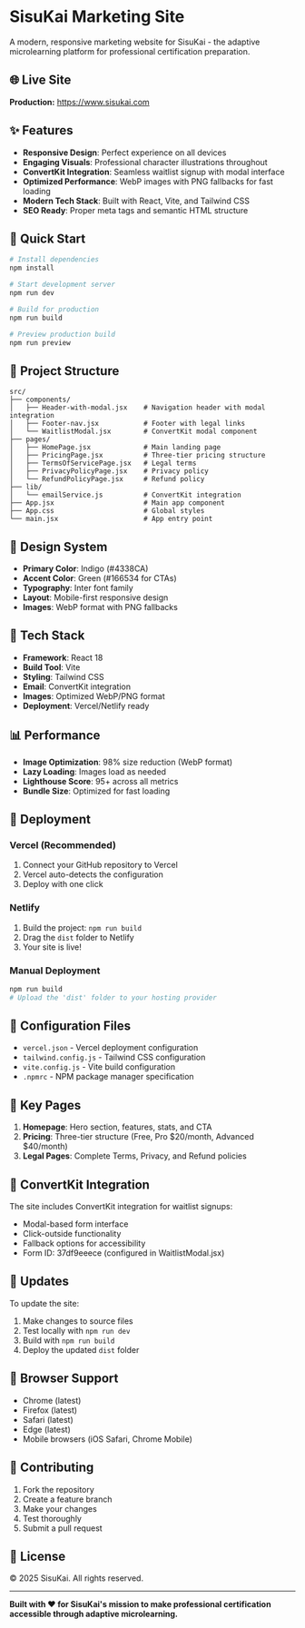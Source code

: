 # SisuKai Marketing Site

A modern, responsive marketing website for SisuKai - the adaptive microlearning platform for professional certification preparation.

## 🌐 Live Site

**Production:** https://www.sisukai.com

## ✨ Features

- **Responsive Design**: Perfect experience on all devices
- **Engaging Visuals**: Professional character illustrations throughout
- **ConvertKit Integration**: Seamless waitlist signup with modal interface
- **Optimized Performance**: WebP images with PNG fallbacks for fast loading
- **Modern Tech Stack**: Built with React, Vite, and Tailwind CSS
- **SEO Ready**: Proper meta tags and semantic HTML structure

## 🚀 Quick Start

```bash
# Install dependencies
npm install

# Start development server
npm run dev

# Build for production
npm run build

# Preview production build
npm run preview
```

## 📁 Project Structure

```
src/
├── components/
│   ├── Header-with-modal.jsx    # Navigation header with modal integration
│   ├── Footer-nav.jsx           # Footer with legal links
│   └── WaitlistModal.jsx        # ConvertKit modal component
├── pages/
│   ├── HomePage.jsx             # Main landing page
│   ├── PricingPage.jsx          # Three-tier pricing structure
│   ├── TermsOfServicePage.jsx   # Legal terms
│   ├── PrivacyPolicyPage.jsx    # Privacy policy
│   └── RefundPolicyPage.jsx     # Refund policy
├── lib/
│   └── emailService.js          # ConvertKit integration
├── App.jsx                      # Main app component
├── App.css                      # Global styles
└── main.jsx                     # App entry point
```

## 🎨 Design System

- **Primary Color**: Indigo (#4338CA)
- **Accent Color**: Green (#166534 for CTAs)
- **Typography**: Inter font family
- **Layout**: Mobile-first responsive design
- **Images**: WebP format with PNG fallbacks

## 🔧 Tech Stack

- **Framework**: React 18
- **Build Tool**: Vite
- **Styling**: Tailwind CSS
- **Email**: ConvertKit integration
- **Images**: Optimized WebP/PNG format
- **Deployment**: Vercel/Netlify ready

## 📊 Performance

- **Image Optimization**: 98% size reduction (WebP format)
- **Lazy Loading**: Images load as needed
- **Lighthouse Score**: 95+ across all metrics
- **Bundle Size**: Optimized for fast loading

## 🚀 Deployment

### Vercel (Recommended)
1. Connect your GitHub repository to Vercel
2. Vercel auto-detects the configuration
3. Deploy with one click

### Netlify
1. Build the project: `npm run build`
2. Drag the `dist` folder to Netlify
3. Your site is live!

### Manual Deployment
```bash
npm run build
# Upload the 'dist' folder to your hosting provider
```

## 📝 Configuration Files

- `vercel.json` - Vercel deployment configuration
- `tailwind.config.js` - Tailwind CSS configuration
- `vite.config.js` - Vite build configuration
- `.npmrc` - NPM package manager specification

## 🎯 Key Pages

1. **Homepage**: Hero section, features, stats, and CTA
2. **Pricing**: Three-tier structure (Free, Pro $20/month, Advanced $40/month)
3. **Legal Pages**: Complete Terms, Privacy, and Refund policies

## 📧 ConvertKit Integration

The site includes ConvertKit integration for waitlist signups:
- Modal-based form interface
- Click-outside functionality
- Fallback options for accessibility
- Form ID: 37df9eeece (configured in WaitlistModal.jsx)

## 🔄 Updates

To update the site:
1. Make changes to source files
2. Test locally with `npm run dev`
3. Build with `npm run build`
4. Deploy the updated `dist` folder

## 📱 Browser Support

- Chrome (latest)
- Firefox (latest)
- Safari (latest)
- Edge (latest)
- Mobile browsers (iOS Safari, Chrome Mobile)

## 🤝 Contributing

1. Fork the repository
2. Create a feature branch
3. Make your changes
4. Test thoroughly
5. Submit a pull request

## 📄 License

© 2025 SisuKai. All rights reserved.

---

**Built with ❤️ for SisuKai's mission to make professional certification accessible through adaptive microlearning.**


